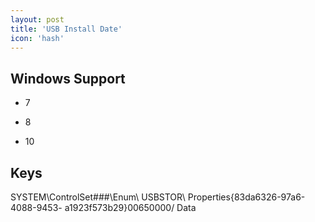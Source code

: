 ```yaml
---
layout: post
title: 'USB Install Date'
icon: 'hash'
---
```


## Windows Support

- 7

- 8

- 10



## Keys

SYSTEM\ControlSet###\Enum\ USBSTOR\\ Properties\{83da6326-97a6-4088-9453- a1923f573b29} 0065 0000/ Data

